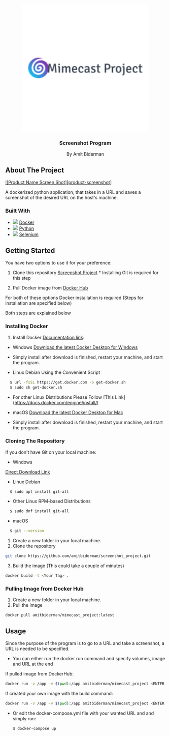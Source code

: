 
<!-- PROJECT LOGO -->
<br />
<p align="center">
  <a href="https://github.com/amitbiderman/screenshot_project">
    <img src="images/logo.png" alt="Logo" width="400" height="400">
  </a>

  <h3 align="center">Screenshot Program</h3>

  <p align="center">
   By Amit Biderman
  </p>
</p>


<!-- ABOUT THE PROJECT -->
## About The Project

[![Product Name Screen Shot][product-screenshot]](https://example.com)

A dockerized python application, that takes in a URL and saves a screenshot of the desired URL on the host's machine.

### Built With

* <img src="https://img.icons8.com/dusk/30/000000/docker.png"/> [Docker](https://www.docker.com/m)
* <img src="https://img.icons8.com/color/30/000000/python.png"/> [Python](https://www.python.org/)
* <img src="https://img.icons8.com/officel/30/000000/selenium-test-automation.png"/> [Selenium](https://www.selenium.dev/)



<!-- GETTING STARTED -->
## Getting Started

You have two options to use it for your preference:

1. Clone this repository [Screenshot Project](https://github.com/amitbiderman/screenshot_project)
       * Installing Git is required for this step

2. Pull Docker image from [Docker Hub](https://hub.docker.com/) 

For both of these options Docker installation is required (Steps for installation are specified below)

Both steps are explained below

### Installing Docker

1. Install Docker [Documentation link](https://docs.docker.com/get-docker/):

* Windows
[Download the latest Docker Desktop for Windows](https://hub.docker.com/editions/community/docker-ce-desktop-windows/)

- Simply install after download is finished, restart your machine, and start the program.


* Linux Debian Using the Convenient Script
```sh
  $ url -fsSL https://get.docker.com -o get-docker.sh
  $ sudo sh get-docker.sh
  ```
  
* For other Linux Distributions Please Follow [This Link] (https://docs.docker.com/engine/install/)


* macOS
[Download the latest Docker Desktop for Mac](https://hub.docker.com/editions/community/docker-ce-desktop-mac/)

- Simply install after download is finished, restart your machine, and start the program.



### Cloning The Repository

If you don't have Git on your local machine:
* Windows

[Direct Download Link](https://git-scm.com/download/win)


* Linux Debian
```sh
  $ sudo apt install git-all
  ```
* Other Linux RPM-based Distributions
```sh
  $ sudo dnf install git-all
  ```
* macOS
```sh
  $ git --version
  ```


1. Create a new folder in your local machine.
2. Clone the repository
  ```sh
  git clone https://github.com/amitbiderman/screenshot_project.git
  ```

3. Build the image (This could take a couple of minutes)
  ```sh
  docker build -t <Your Tag> .
  ```


### Pulling Image from Docker Hub

1. Create a new folder in your local machine.
2. Pull the image
  ```sh
  docker pull amitbiderman/mimecast_project:latest
  ```


<!-- USAGE EXAMPLES -->
## Usage
Since the purpose of the program is to go to a URL and take a screenshot, a URL is needed to be specified.

* You can either run the docker run command and specify volumes, image and URL at the end

If pulled image from DockerHub:
  ```sh
 docker run -v /app -v $(pwd):/app amitbiderman/mimecast_project <ENTER URL HERE>
  ```
If created your own image with the build command:
  ```sh
 docker run -v /app -v $(pwd):/app amitbiderman/mimecast_project <ENTER URL HERE>
  ```
  
  
* Or edit the docker-compose.yml file with your wanted URL and and simply run:

  ```sh
  $ docker-compose up
  ```
